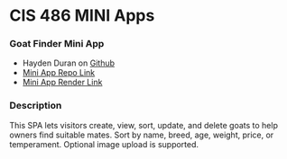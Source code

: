 # CIS 486 MINI Apps

### Goat Finder Mini App
- Hayden Duran on [Github](https://github.com/MichaelHaydenDuran)
- [ Mini App Repo Link ](https://github.com/MichaelHaydenDuran/GOAT-Finder-MiniApp)
- [ Mini App Render Link ](https://goat-finder-miniapp.onrender.com)

### Description
This SPA lets visitors create, view, sort, update, and delete goats to help owners find suitable mates. Sort by name, breed, age, weight, price, or temperament. Optional image upload is supported.
